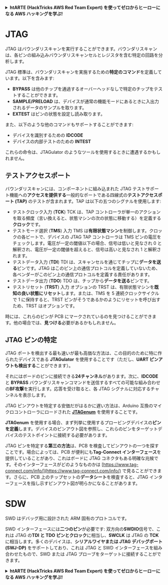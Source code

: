 <details>

<summary><strong>htARTE (HackTricks AWS Red Team Expert) を使ってゼロからヒーローになる AWS ハッキングを学ぶ</strong></a><strong>!</strong></summary>

HackTricks をサポートする他の方法:

* **HackTricks にあなたの会社を広告したい**、または **HackTricks を PDF でダウンロードしたい** 場合は、[**サブスクリプションプラン**](https://github.com/sponsors/carlospolop)をチェックしてください！
* [**公式 PEASS & HackTricks グッズ**](https://peass.creator-spring.com) を入手する
* [**The PEASS Family**](https://opensea.io/collection/the-peass-family) を発見する、私たちの独占的な [**NFTs**](https://opensea.io/collection/the-peass-family) のコレクション
* 💬 [**Discord グループ**](https://discord.gg/hRep4RUj7f) に**参加する**か、[**telegram グループ**](https://t.me/peass) に参加するか、**Twitter** 🐦 [**@carlospolopm**](https://twitter.com/carlospolopm) を**フォローする**。
* [**HackTricks**](https://github.com/carlospolop/hacktricks) と [**HackTricks Cloud**](https://github.com/carlospolop/hacktricks-cloud) の github リポジトリに PR を提出して、あなたのハッキングのコツを共有する。

</details>


#

# JTAG

JTAG はバウンダリスキャンを実行することができます。バウンダリスキャンは、各ピンの組み込みバウンダリスキャンセルとレジスタを含む特定の回路を分析します。

JTAG 標準は、バウンダリスキャンを実施するための**特定のコマンド**を定義しています。以下を含みます:

* **BYPASS** は他のチップを通過するオーバーヘッドなしで特定のチップをテストすることができます。
* **SAMPLE/PRELOAD** は、デバイスが通常の機能モードにあるときに入出力されるデータのサンプルを取ります。
* **EXTEST** はピンの状態を設定し読み取ります。

また、以下のような他のコマンドもサポートすることができます:

* デバイスを識別するための **IDCODE**
* デバイスの内部テストのための **INTEST**

これらの命令は、JTAGulator のようなツールを使用するときに遭遇するかもしれません。

## テストアクセスポート

バウンダリスキャンには、コンポーネントに組み込まれた JTAG テストサポート機能への**アクセスを提供する**一般的なポートである四線式の**テストアクセスポート (TAP)** のテストが含まれます。TAP は以下の五つのシグナルを使用します:

* テストクロック入力 (**TCK**) TCK は、TAP コントローラが単一のアクションを取る頻度（言い換えると、状態マシンの次の状態に移動する）を定義する**クロック**です。
* テストモード選択 (**TMS**) 入力 TMS は**有限状態マシン**を制御します。クロックの各ビートで、デバイスの JTAG TAP コントローラは TMS ピンの電圧をチェックします。電圧が一定の閾値以下の場合、信号は低いと見なされ 0 と解釈され、電圧が一定の閾値を超えると、信号は高いと見なされ 1 と解釈されます。
* テストデータ入力 (**TDI**) TDI は、スキャンセルを通じてチップに**データを送る**ピンです。JTAG はこのピン上の通信プロトコルを定義していないため、各ベンダーがこのピン上の通信プロトコルを定義する責任があります。
* テストデータ出力 (**TDO**) TDO は、チップから**データを送る**ピンです。
* テストリセット (**TRST**) 入力 オプションの TRST は、有限状態マシンを**既知の良い状態にリセット**します。または、TMS を 5 連続クロックサイクルで 1 に保持すると、TRST ピンがそうであるかのようにリセットを呼び出すため、TRST はオプションです。

時には、これらのピンが PCB にマークされているのを見つけることができます。他の場合では、**見つける**必要があるかもしれません。

## JTAG ピンの特定

JTAG ポートを検出する最も速いが最も高価な方法は、この目的のために特に作られたデバイスである **JTAGulator** を使用することです（ただし、**UART ピンアウトも検出する**ことができます）。

それにはボードのピンに接続できる**24チャンネル**があります。次に、**IDCODE** と **BYPASS** バウンダリスキャンコマンドを送信するすべての可能な組み合わせの**BF攻撃**を実行します。応答を受け取ると、各 JTAG シグナルに対応するチャンネルを表示します。

JTAG ピンアウトを特定する安価だがはるかに遅い方法は、Arduino 互換のマイクロコントローラにロードされた [**JTAGenum**](https://github.com/cyphunk/JTAGenum/) を使用することです。

**JTAGenum** を使用する場合、まず列挙に使用するプロービングデバイスの**ピンを定義**します。デバイスのピンアウト図を参照し、これらのピンをターゲットデバイスのテストポイントに接続する必要があります。

JTAG ピンを特定する**第三の方法**は、PCB を検査してピンアウトの一つを探すことです。場合によっては、PCB が便利にも**Tag-Connect インターフェース**を提供していることがあり、これはボードに JTAG コネクタもある明確な兆候です。そのインターフェースがどのようなものかは [https://www.tag-connect.com/info/](https://www.tag-connect.com/info/) で見ることができます。さらに、PCB 上のチップセットの**データシート**を検査すると、JTAG インターフェースを指し示すピンアウト図が明らかになることがあります。

# SDW

SWD はデバッグ用に設計された ARM 固有のプロトコルです。

SWD インターフェースには**二つのピン**が必要です: 双方向の**SWDIO**信号で、これは JTAG の**TDI と TDO ピンとクロック**に相当し、**SWCLK** は JTAG の **TCK** に相当します。多くのデバイスは、**シリアルワイヤまたは JTAG デバッグポート (SWJ-DP)** をサポートしており、これは JTAG と SWD インターフェースを組み合わせたもので、SWD または JTAG プローブをターゲットに接続することができます。


<details>

<summary><strong>htARTE (HackTricks AWS Red Team Expert) を使ってゼロからヒーローになる AWS ハッキングを学ぶ</strong></a><strong>!</strong></summary>

HackTricks をサポートする他の方法:

* **HackTricks にあなたの会社を広告したい**、または **HackTricks を PDF でダウンロードしたい** 場合は、[**サブスクリプションプラン**](https://github.com/sponsors/carlospolop)をチェックしてください！
* [**公式 PEASS & HackTricks グッズ**](https://peass.creator-spring.com) を入手する
* [**The PEASS Family**](https://opensea.io/collection/the-peass-family) を発見する、私たちの独占的な [**NFTs**](https://opensea.io/collection/the-peass-family) のコレクション
* 💬 [**Discord グループ**](https://discord.gg/hRep4RUj7f) に**参加する**か、[**telegram グループ**](https://t.me/peass) に参加するか、**Twitter** 🐦 [**@carlospolopm**](https://twitter.com/carlospolopm) を**フォローする**。
* [**HackTricks**](https://github.com/carlospolop/hacktricks) と [**HackTricks Cloud**](https://github.com/carlospolop/hacktricks-cloud) の github リポジトリに PR を提出して、あなたのハッキングのコツを共有する。

</details>
